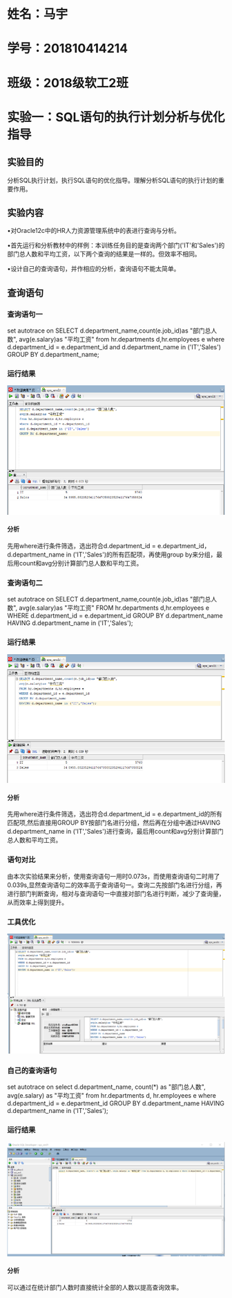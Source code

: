 # 姓名：马宇
# 学号：201810414214
# 班级：2018级软工2班

# 实验一：SQL语句的执行计划分析与优化指导
## 实验目的

分析SQL执行计划，执行SQL语句的优化指导。理解分析SQL语句的执行计划的重要作用。

## 实验内容

•对Oracle12c中的HR人力资源管理系统中的表进行查询与分析。

•首先运行和分析教材中的样例：本训练任务目的是查询两个部门('IT'和'Sales')的部门总人数和平均工资，以下两个查询的结果是一样的。但效率不相同。

•设计自己的查询语句，并作相应的分析，查询语句不能太简单。

## 查询语句

### 查询语句一

set autotrace on
SELECT d.department_name,count(e.job_id)as "部门总人数", avg(e.salary)as "平均工资" from hr.departments d,hr.employees e where d.department_id = e.department_id and d.department_name in ('IT','Sales') GROUP BY d.department_name;

### 运行结果

![image](查询一.png)

#### 分析

先用where进行条件筛选，选出符合d.department_id = e.department_id，d.department_name in ('IT','Sales')的所有匹配项，再使用group by来分组，最后用count和avg分别计算部门总人数和平均工资。

### 查询语句二

set autotrace on
SELECT d.department_name,count(e.job_id)as "部门总人数", avg(e.salary)as "平均工资" FROM hr.departments d,hr.employees e WHERE d.department_id = e.department_id GROUP BY d.department_name HAVING d.department_name in ('IT','Sales');

### 运行结果

![image](查询二.png)

#### 分析

先用where进行条件筛选，选出符合d.department_id = e.department_id的所有匹配项,然后直接用GROUP BY按部门名进行分组，然后再在分组中通过HAVING d.department_name in ('IT','Sales')进行查询，最后用count和avg分别计算部门总人数和平均工资。

### 语句对比

由本次实验结果来分析，使用查询语句一用时0.073s，而使用查询语句二时用了0.039s,显然查询语句二的效率高于查询语句一。查询二先按部门名进行分组，再进行部门判断查询，相对与查询语句一中直接对部门名进行判断，减少了查询量，从而效率上得到提升。

### 工具优化

![image](优化.png)

### 自己的查询语句

set autotrace on
select d.department_name, count(*) as "部门总人数", avg(e.salary) as "平均工资" from hr.departments d, hr.employees e where d.department_id = e.department_id GROUP BY d.department_name HAVING d.department_name in ('IT','Sales');

### 运行结果

![image](my.png)

#### 分析

可以通过在统计部门人数时直接统计全部的人数以提高查询效率。
